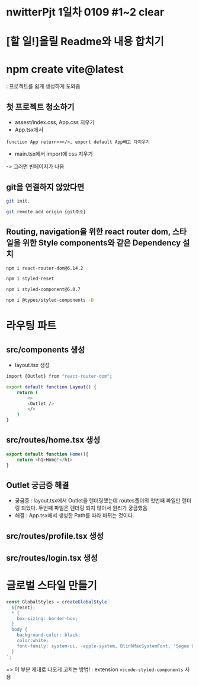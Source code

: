 # nwitterPjt 1일차 0109 #1~2 clear

# [할 일!]올릴 Readme와 내용 합치기

# npm create vite@latest
: 프로젝트를 쉽게 생성하게 도와줌

## 첫 프로젝트 청소하기
- assest/index.css, App.css 지우기
- App.tsx에서
```
function App return<></>, export default App빼고 다지우기
``` 
- main.tsx에서 import에 css 지우기

-> 그러면 빈페이지가 나옴

## git을 연결하지 않았다면
```bash
git init. 

git remote add origin {git주소}
```
## Routing, navigation을 위한 react router dom, 스타일을  위한 Style components와 같은 Dependency 설치
```bash
npm i react-router-dom@6.14.2

npm i styled-reset

npm i styled-component@6.0.7

npm i @types/styled-components -D
```


# 라우팅 파트
## src/components 생성
- layout.tsx 생성
```bash
import {Outlet} from "react-router-dom";

export default function Layout() {
    return (
        <>
        <Outlet />
        </>
    )
}
```

## src/routes/home.tsx 생성
```js
export default function Home(){
    return <h1>Home!</h1>
}
```

## Outlet 궁금증 해결
- 궁금증 : layout.tsx에서 Outlet을 렌더링했는데 routes폴더의 첫번째 파일만 렌더링 되었다. 두번째 파일은 렌더링 되지 않아서 원리가 궁금했음
- 해결 : App.tsx에서 생성한 Path를 따라 바뀌는 것이다.

## src/routes/profile.tsx 생성

## src/routes/login.tsx 생성


# 글로벌 스타일 만들기
```js
const GlobalStyles = createGlobalStyle`
  ${reset};
  * {
    box-sizing: border-box;
  }
  body {
    background-color: black;
    color:white;
    font-family: system-ui, -apple-system, BlinkMacSystemFont, 'Segoe UI', Roboto, Oxygen, Ubuntu, Cantarell, 'Open Sans', 'Helvetica Neue', sans-serif;
  }
`;
```
=> 이 부분 제대로 나오게 고치는 방법! : extension `vscode-styled-components` 사용

